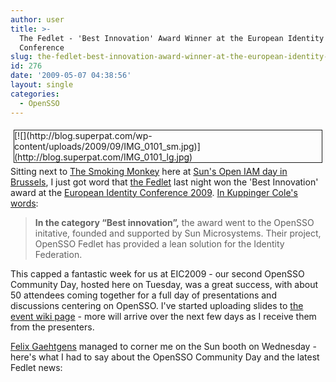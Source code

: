 ```yaml
---
author: user
title: >-
  The Fedlet - 'Best Innovation' Award Winner at the European Identity
  Conference
slug: the-fedlet-best-innovation-award-winner-at-the-european-identity-conference
id: 276
date: '2009-05-07 04:38:56'
layout: single
categories:
  - OpenSSO
---
```


<div style="margin: 5px; float: right; border-style: solid; border-width: thin;">[![](http://blog.superpat.com/wp-content/uploads/2009/09/IMG_0101_sm.jpg)](http://blog.superpat.com/IMG_0101_lg.jpg)</div>

Sitting next to [The Smoking Monkey](http://blogs.sun.com/raskin/) here at [Sun's Open IAM day in Brussels](http://be.sun.com/sunnews/events/2009/openiamdays/index.jsp), I just got word that [the Fedlet](http://tinyurl.com/fedlet) last night won the 'Best Innovation' award at the [European Identity Conference 2009](http://www.id-conf.com/eic2009). [In Kuppinger Cole's words](http://www.id-conf.com/blog/2009/05/07/awards-for-outstanding-identity-management-projects/):

> **In the category “Best innovation”,** the award went to the OpenSSO initative, founded and supported by Sun Microsystems. Their project, OpenSSO Fedlet has provided a lean solution for the Identity Federation.

This capped a fantastic week for us at EIC2009 - our second OpenSSO Community Day, hosted here on Tuesday, was a great success, with about 50 attendees coming together for a full day of presentations and discussions centering on OpenSSO. I've started uploading slides to [the event wiki page](http://wikis.sun.com/display/OpenSSO/OpenSSO+Community+Day+-+Munich+-+May+5+2009) - more will arrive over the next few days as I receive them from the presenters.

[Felix Gaehtgens](http://blogs.kuppingercole.com/gaehtgens/) managed to corner me on the Sun booth on Wednesday - here's what I had to say about the OpenSSO Community Day and the latest Fedlet news:

<object width="425" height="344"><param name="movie" value="http://www.youtube.com/v/YiofyAmEakE&amp;color1=0xb1b1b1&amp;color2=0xcfcfcf&amp;hl=en&amp;feature=player_embedded&amp;fs=1"><param name="allowFullScreen" value="true"><embed src="http://www.youtube.com/v/YiofyAmEakE&amp;color1=0xb1b1b1&amp;color2=0xcfcfcf&amp;hl=en&amp;feature=player_embedded&amp;fs=1" type="application/x-shockwave-flash" allowfullscreen="true" width="425" height="344"></object>